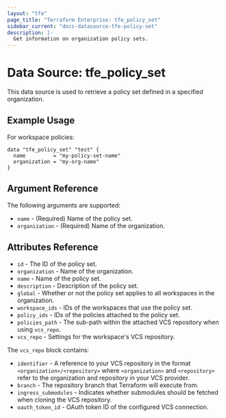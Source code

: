 ```yaml
---
layout: "tfe"
page_title: "Terraform Enterprise: tfe_policy_set"
sidebar_current: "docs-datasource-tfe-policy-set"
description: |-
  Get information on organization policy sets.
---
```


# Data Source: tfe_policy_set

This data source is used to retrieve a policy set defined in a specified organization.

## Example Usage

For workspace policies:

```hcl
data "tfe_policy_set" "test" {
  name         = "my-policy-set-name"
  organization = "my-org-name"
}
```

## Argument Reference

The following arguments are supported:

* `name` - (Required) Name of the policy set.
* `organization` - (Required) Name of the organization.

## Attributes Reference

* `id` - The ID of the policy set.
* `organization` - Name of the organization.
* `name` - Name of the policy set.
* `description` - Description of the policy set.
* `global` - Whether or not the policy set applies to all workspaces in the organization.
* `workspace_ids` - IDs of the workspaces that use the policy set.
* `policy_ids` - IDs of the policies attached to the policy set.
* `policies_path` - The sub-path within the attached VCS repository when using `vcs_repo`.
* `vcs_repo` - Settings for the workspace's VCS repository.

The `vcs_repo` block contains:

* `identifier` - A reference to your VCS repository in the format `<organization>/<repository>`
  where `<organization>` and `<repository>` refer to the organization and repository in your VCS
  provider.
* `branch` - The repository branch that Terraform will execute from.
* `ingress_submodules` - Indicates whether submodules should be fetched when
  cloning the VCS repository.
* `oauth_token_id` - OAuth token ID of the configured VCS connection.

